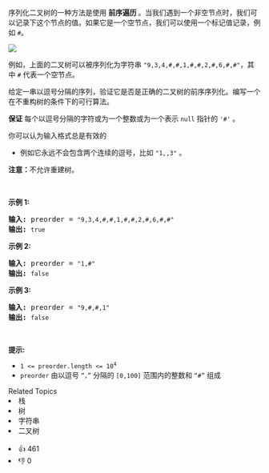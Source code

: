 <p>序列化二叉树的一种方法是使用 <strong>前序遍历 </strong>。当我们遇到一个非空节点时，我们可以记录下这个节点的值。如果它是一个空节点，我们可以使用一个标记值记录，例如 <code>#</code>。</p>

<p><img src="https://assets.leetcode.com/uploads/2021/03/12/pre-tree.jpg" /></p>

<p>例如，上面的二叉树可以被序列化为字符串 <code>"9,3,4,#,#,1,#,#,2,#,6,#,#"</code>，其中 <code>#</code> 代表一个空节点。</p>

<p>给定一串以逗号分隔的序列，验证它是否是正确的二叉树的前序序列化。编写一个在不重构树的条件下的可行算法。</p>

<p><strong>保证</strong> 每个以逗号分隔的字符或为一个整数或为一个表示 <code>null</code> 指针的 <code>'#'</code> 。</p>

<p>你可以认为输入格式总是有效的</p>

<ul> 
 <li>例如它永远不会包含两个连续的逗号，比如&nbsp;<code>"1,,3"</code> 。</li> 
</ul>

<p><strong>注意：</strong>不允许重建树。</p>

<p>&nbsp;</p>

<p><strong>示例 1:</strong></p>

<pre>
<strong>输入: </strong>preorder = <span><code>"9,3,4,#,#,1,#,#,2,#,6,#,#"</code></span>
<strong>输出: </strong><span><code>true</code></span></pre>

<p><strong>示例&nbsp;2:</strong></p>

<pre>
<strong>输入: </strong>preorder = <span><code>"1,#"</code></span>
<strong>输出: </strong><span><code>false</code></span>
</pre>

<p><strong>示例 3:</strong></p>

<pre>
<strong>输入: </strong>preorder = <span><code>"9,#,#,1"</code></span>
<strong>输出: </strong><span><code>false</code></span>
</pre>

<p>&nbsp;</p>

<p><strong>提示:</strong></p>

<ul> 
 <li><code>1 &lt;= preorder.length &lt;= 10<sup>4</sup></code></li> 
 <li><code>preorder</code>&nbsp;由以逗号&nbsp;<code>“，”</code> 分隔的 <code>[0,100]</code> 范围内的整数和 <code>“#”</code> 组成</li> 
</ul>

<div><div>Related Topics</div><div><li>栈</li><li>树</li><li>字符串</li><li>二叉树</li></div></div><br><div><li>👍 461</li><li>👎 0</li></div>